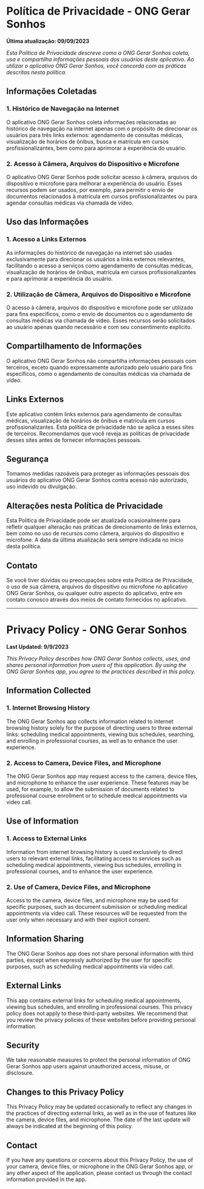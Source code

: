 # Política de Privacidade - ONG Gerar Sonhos

**Última atualização: 09/09/2023**

*Esta Política de Privacidade descreve como a ONG Gerar Sonhos coleta, usa e compartilha informações pessoais dos usuários deste aplicativo. Ao utilizar o aplicativo ONG Gerar Sonhos, você concorda com as práticas descritas nesta política.*

## Informações Coletadas

### 1. Histórico de Navegação na Internet

O aplicativo ONG Gerar Sonhos coleta informações relacionadas ao histórico de navegação na internet apenas com o propósito de direcionar os usuários para três links externos: agendamento de consultas médicas, visualização de horários de ônibus, busca e matrícula em cursos profissionalizantes, bem como para aprimorar a experiência do usuário.

### 2. Acesso à Câmera, Arquivos do Dispositivo e Microfone

O aplicativo ONG Gerar Sonhos pode solicitar acesso à câmera, arquivos do dispositivo e microfone para melhorar a experiência do usuário. Esses recursos podem ser usados, por exemplo, para permitir o envio de documentos relacionados à matrícula em cursos profissionalizantes ou para agendar consultas médicas via chamada de vídeo.

## Uso das Informações

### 1. Acesso a Links Externos

As informações do histórico de navegação na internet são usadas exclusivamente para direcionar os usuários a links externos relevantes, facilitando o acesso a serviços como agendamento de consultas médicas, visualização de horários de ônibus, matrícula em cursos profissionalizantes e para aprimorar a experiência do usuário.

### 2. Utilização de Câmera, Arquivos do Dispositivo e Microfone

O acesso à câmera, arquivos do dispositivo e microfone pode ser utilizado para fins específicos, como o envio de documentos ou o agendamento de consultas médicas via chamada de vídeo. Esses recursos serão solicitados ao usuário apenas quando necessário e com seu consentimento explícito.

## Compartilhamento de Informações

O aplicativo ONG Gerar Sonhos não compartilha informações pessoais com terceiros, exceto quando expressamente autorizado pelo usuário para fins específicos, como o agendamento de consultas médicas via chamada de vídeo.

## Links Externos

Este aplicativo contém links externos para agendamento de consultas médicas, visualização de horários de ônibus e matrícula em cursos profissionalizantes. Esta política de privacidade não se aplica a esses sites de terceiros. Recomendamos que você reveja as políticas de privacidade desses sites antes de fornecer informações pessoais.

## Segurança

Tomamos medidas razoáveis para proteger as informações pessoais dos usuários do aplicativo ONG Gerar Sonhos contra acesso não autorizado, uso indevido ou divulgação.

## Alterações nesta Política de Privacidade

Esta Política de Privacidade pode ser atualizada ocasionalmente para refletir qualquer alteração nas práticas de direcionamento de links externos, bem como no uso de recursos como câmera, arquivos do dispositivo e microfone. A data da última atualização será sempre indicada no início desta política.

## Contato

Se você tiver dúvidas ou preocupações sobre esta Política de Privacidade, o uso de sua câmera, arquivos do dispositivo ou microfone no aplicativo ONG Gerar Sonhos, ou qualquer outro aspecto do aplicativo, entre em contato conosco através dos meios de contato fornecidos no aplicativo.

---

# Privacy Policy - ONG Gerar Sonhos

**Last Updated: 9/9/2023**

*This Privacy Policy describes how ONG Gerar Sonhos collects, uses, and shares personal information from users of this application. By using the ONG Gerar Sonhos app, you agree to the practices described in this policy.*

## Information Collected

### 1. Internet Browsing History

The ONG Gerar Sonhos app collects information related to internet browsing history solely for the purpose of directing users to three external links: scheduling medical appointments, viewing bus schedules, searching, and enrolling in professional courses, as well as to enhance the user experience.

### 2. Access to Camera, Device Files, and Microphone

The ONG Gerar Sonhos app may request access to the camera, device files, and microphone to enhance the user experience. These features may be used, for example, to allow the submission of documents related to professional course enrollment or to schedule medical appointments via video call.

## Use of Information

### 1. Access to External Links

Information from internet browsing history is used exclusively to direct users to relevant external links, facilitating access to services such as scheduling medical appointments, viewing bus schedules, enrolling in professional courses, and to enhance the user experience.

### 2. Use of Camera, Device Files, and Microphone

Access to the camera, device files, and microphone may be used for specific purposes, such as document submission or scheduling medical appointments via video call. These resources will be requested from the user only when necessary and with their explicit consent.

## Information Sharing

The ONG Gerar Sonhos app does not share personal information with third parties, except when expressly authorized by the user for specific purposes, such as scheduling medical appointments via video call.

## External Links

This app contains external links for scheduling medical appointments, viewing bus schedules, and enrolling in professional courses. This privacy policy does not apply to these third-party websites. We recommend that you review the privacy policies of these websites before providing personal information.

## Security

We take reasonable measures to protect the personal information of ONG Gerar Sonhos app users against unauthorized access, misuse, or disclosure.

## Changes to this Privacy Policy

This Privacy Policy may be updated occasionally to reflect any changes in the practices of directing external links, as well as in the use of features like the camera, device files, and microphone. The date of the last update will always be indicated at the beginning of this policy.

## Contact

If you have any questions or concerns about this Privacy Policy, the use of your camera, device files, or microphone in the ONG Gerar Sonhos app, or any other aspect of the application, please contact us through the contact information provided in the app.
